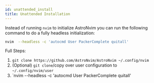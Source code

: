 ```yaml
---
id: unattended_install
title: Unattended Installation
---
```


Instead of running `nvim` to initialize AstroNvim you can run the
following command to do a fully headless initialization:

```sh
nvim  --headless -c 'autocmd User PackerComplete quitall'
```

Full Steps:

1. `git clone https://github.com/AstroNvim/AstroNvim ~/.config/nvim`
2. (Optional) `git clone`/copy over user configuration to `~/.config/nvim/user`
3. `nvim --headless -c 'autocmd User PackerComplete quitall'
